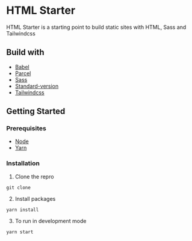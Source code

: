 # HTML Starter

HTML Starter is a starting point to build static sites with HTML, Sass and Tailwindcss

## Build with
- [Babel](https://babeljs.io/)
- [Parcel](https://parceljs.org/)
- [Sass](https://sass-lang.com/)
- [Standard-version](https://github.com/conventional-changelog/standard-version)
- [Tailwindcss](tailwindcss.com/)

## Getting Started

### Prerequisites
- [Node](https://nodejs.org/en/)
- [Yarn](https://yarnpkg.com/)
  
### Installation
1. Clone the repro
```shell
git clone 
```

2. Install packages
```shell
yarn install
```

3. To run in development mode
```shell
yarn start
```